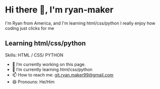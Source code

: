 # Hi there 👋, I'm ryan-maker
I'm Ryan from America, and I'm learning html/css/python I really enjoy how coding just clicks for me

## Learning html/css/python


Skills:  HTML / CSS/ PYTHON

- 🔭 I’m currently working on this page. 
- 🌱 I’m currently learning html/css/python 
- 📫 How to reach me: git.ryan.maker99@gmail.com 
- 😄 Pronouns: He/Him
